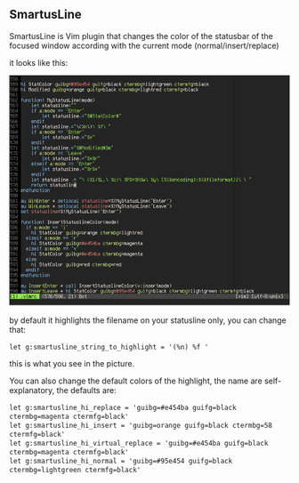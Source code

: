 SmartusLine
-----------

SmartusLine is Vim plugin that changes the color of the statusbar of the focused
window according with the current mode (normal/insert/replace)

it looks like this:

![SmartusLineGif](https://github.com/molok/vim-smartusline/raw/master/img/smartusline.gif)

by default it highlights the filename on your statusline only, you can change
that:

    let g:smartusline_string_to_highlight = '(%n) %f '

this is what you see in the picture.

You can also change the default colors of the highlight, the name are
self-explanatory, the defaults are:

    let g:smartusline_hi_replace = 'guibg=#e454ba guifg=black ctermbg=magenta ctermfg=black'
    let g:smartusline_hi_insert = 'guibg=orange guifg=black ctermbg=58 ctermfg=black'
    let g:smartusline_hi_virtual_replace = 'guibg=#e454ba guifg=black ctermbg=magenta ctermfg=black'
    let g:smartusline_hi_normal = 'guibg=#95e454 guifg=black ctermbg=lightgreen ctermfg=black'



